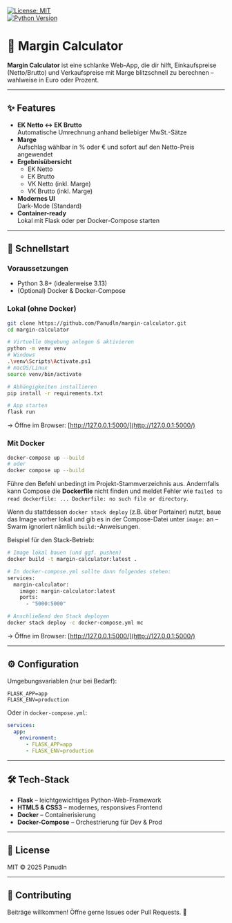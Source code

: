 <!-- Badges -->
[![License: MIT](https://img.shields.io/badge/License-MIT-blue.svg)](LICENSE)  
[![Python Version](https://img.shields.io/badge/python-3.8%2B-blue.svg)](https://www.python.org/)  
# 🎉 Margin Calculator

**Margin Calculator** ist eine schlanke Web-App, die dir hilft, Einkaufspreise (Netto/Brutto) und Verkaufspreise mit Marge blitzschnell zu berechnen – wahlweise in Euro oder Prozent. 

---

## ✨ Features

- **EK Netto ↔ EK Brutto**  
  Automatische Umrechnung anhand beliebiger MwSt.-Sätze  
- **Marge**  
  Aufschlag wählbar in % oder € und sofort auf den Netto-Preis angewendet  
- **Ergebnisübersicht**  
  - EK Netto  
  - EK Brutto  
  - VK Netto (inkl. Marge)  
  - VK Brutto (inkl. Marge)  
- **Modernes UI**  
  Dark-Mode (Standard)  
- **Container-ready**  
  Lokal mit Flask oder per Docker-Compose starten  

---

## 🚀 Schnellstart

### Voraussetzungen

- Python 3.8+ (idealerweise 3.13)  
- (Optional) Docker & Docker-Compose  

### Lokal (ohne Docker)

```bash
git clone https://github.com/Panudln/margin-calculator.git
cd margin-calculator

# Virtuelle Umgebung anlegen & aktivieren
python -m venv venv
# Windows
.\venv\Scripts\Activate.ps1
# macOS/Linux
source venv/bin/activate

# Abhängigkeiten installieren
pip install -r requirements.txt

# App starten
flask run
````

→ Öffne im Browser: [http://127.0.0.1:5000/](http://127.0.0.1:5000/)

### Mit Docker

```bash
docker-compose up --build
# oder
docker compose up --build
```

Führe den Befehl unbedingt im Projekt-Stammverzeichnis aus.
Andernfalls kann Compose die **Dockerfile** nicht finden und meldet Fehler wie
`failed to read dockerfile: ... Dockerfile: no such file or directory`.

Wenn du stattdessen `docker stack deploy` (z.B. über Portainer) nutzt, baue
das Image vorher lokal und gib es in der Compose-Datei unter `image:` an –
Swarm ignoriert nämlich `build:`-Anweisungen.

Beispiel für den Stack-Betrieb:

```bash
# Image lokal bauen (und ggf. pushen)
docker build -t margin-calculator:latest .

# In docker-compose.yml sollte dann folgendes stehen:
services:
  margin-calculator:
    image: margin-calculator:latest
    ports:
      - "5000:5000"

# Anschließend den Stack deployen
docker stack deploy -c docker-compose.yml mc
```

→ Öffne im Browser: [http://127.0.0.1:5000/](http://127.0.0.1:5000/)

---

## ⚙️ Configuration

Umgebungsvariablen (nur bei Bedarf):

```env
FLASK_APP=app
FLASK_ENV=production
```

Oder in `docker-compose.yml`:

```yaml
services:
  app:
    environment:
      - FLASK_APP=app
      - FLASK_ENV=production
```

---

## 🛠 Tech-Stack

* **Flask** – leichtgewichtiges Python-Web-Framework
* **HTML5 & CSS3** – modernes, responsives Frontend
* **Docker** – Containerisierung
* **Docker-Compose** – Orchestrierung für Dev & Prod

---

## 📄 License

MIT © 2025 Panudln

---

## 🤝 Contributing

Beiträge willkommen! Öffne gerne Issues oder Pull Requests. 🙌
